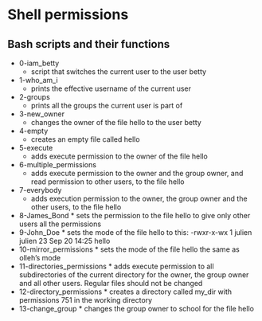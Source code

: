 # Shell permissions

## Bash scripts and their functions

* 0-iam_betty
	* script that switches the current user to the user betty
* 1-who_am_i
	* prints the effective username of the current user
* 2-groups
	* prints all the groups the current user is part of 
* 3-new_owner
	* changes the owner of the file hello to the user betty
* 4-empty
	* creates an empty file called hello
* 5-execute
	* adds execute permission to the owner of the file hello
* 6-multiple_permissions
	* adds execute permission to the owner and the group owner, and read permission to other users, to the file hello
* 7-everybody
	* adds execution permission to the owner, the group owner and the other users, to the file hello
* 8-James_Bond
        * sets the permission to the file hello to give only other users all the permissions
* 9-John_Doe
        * sets the mode of the file hello to this: -rwxr-x-wx 1 julien julien 23 Sep 20 14:25 hello
* 10-mirror_permissions
        * sets the mode of the file hello the same as olleh’s mode
* 11-directories_permissions
        * adds execute permission to all subdirectories of the current directory for the owner, the group owner and all other users. Regular files should not be changed
* 12-directory_permissions
        * creates a directory called my_dir with permissions 751 in the working directory
* 13-change_group
        * changes the group owner to school for the file hello
